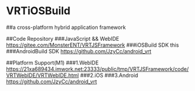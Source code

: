 # VRTiOSBuild

##a cross-platform hybrid application framework

##Code Repository
###JavaScript && WebIDE https://gitee.com/MonsterENT/VRTJSFramework
###iOSBuild SDK this
###AndroidBuild SDK https://github.com/JzyCc/android_vrt

##Platform Support(M1)
###1.WebIDE https://21xa689434.imwork.net:23333/public/tmp/VRTJSFramework/code/VRTWebIDE/VRTWebIDE.html
###2.iOS
###3.Android https://github.com/JzyCc/android_vrt

